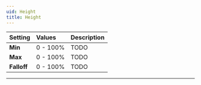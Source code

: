```yaml
---
uid: Height
title: Height
---
```


| Setting     | Values   | Description |
| :---------- | :------- | :---------- |
| **Min**     | 0 - 100% | TODO        |
| **Max**     | 0 - 100% | TODO        |
| **Falloff** | 0 - 100% | TODO        |




***

<!--examples-->
